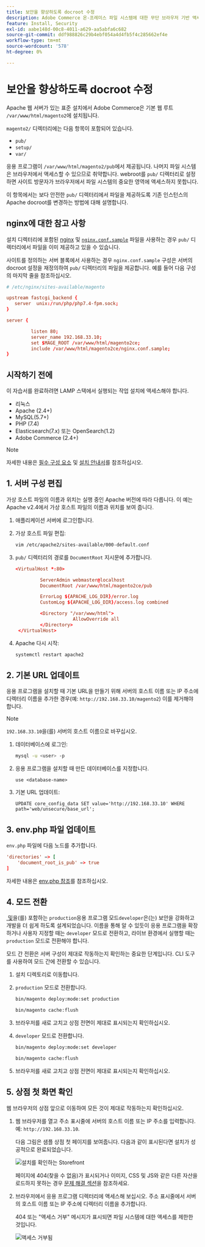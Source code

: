 ```yaml
---
title: 보안을 향상하도록 docroot 수정
description: Adobe Commerce 온-프레미스 파일 시스템에 대한 무단 브라우저 기반 액세스를 차단합니다.
feature: Install, Security
exl-id: aabe148d-00c8-4011-a629-aa5abfa6c682
source-git-commit: ddf988826c29b4ebf054a4d4fb5f4c285662ef4e
workflow-type: tm+mt
source-wordcount: '578'
ht-degree: 0%

---
```


# 보안을 향상하도록 docroot 수정

Apache 웹 서버가 있는 표준 설치에서 Adobe Commerce은 기본 웹 루트 `/var/www/html/magento2`에 설치됩니다.

`magento2/` 디렉터리에는 다음 항목이 포함되어 있습니다.

- `pub/`
- `setup/`
- `var/`

응용 프로그램이 `/var/www/html/magento2/pub`에서 제공됩니다. 나머지 파일 시스템은 브라우저에서 액세스할 수 있으므로 취약합니다.
webroot를 `pub/` 디렉터리로 설정하면 사이트 방문자가 브라우저에서 파일 시스템의 중요한 영역에 액세스하지 못합니다.

이 항목에서는 보다 안전한 `pub/` 디렉터리에서 파일을 제공하도록 기존 인스턴스의 Apache docroot를 변경하는 방법에 대해 설명합니다.

## nginx에 대한 참고 사항

설치 디렉터리에 포함된 [nginx](../prerequisites/web-server/nginx.md) 및 [`nginx.conf.sample`](https://github.com/magento/magento2/blob/2.4/nginx.conf.sample) 파일을 사용하는 경우 `pub/` 디렉터리에서 파일을 이미 제공하고 있을 수 있습니다.

사이트를 정의하는 서버 블록에서 사용하는 경우 `nginx.conf.sample` 구성은 서버의 docroot 설정을 재정의하여 `pub/` 디렉터리의 파일을 제공합니다. 예를 들어 다음 구성의 마지막 줄을 참조하십시오.

```conf
# /etc/nginx/sites-available/magento

upstream fastcgi_backend {
   server  unix:/run/php/php7.4-fpm.sock;
}

server {

         listen 80;
         server_name 192.168.33.10;
         set $MAGE_ROOT /var/www/html/magento2ce;
         include /var/www/html/magento2ce/nginx.conf.sample;
}
```

## 시작하기 전에

이 자습서를 완료하려면 LAMP 스택에서 실행되는 작업 설치에 액세스해야 합니다.

- 리눅스
- Apache (2.4+)
- MySQL(5.7+)
- PHP (7.4)
- Elasticsearch(7.x) 또는 OpenSearch(1.2)
- Adobe Commerce (2.4+)

>[!NOTE]
>
>자세한 내용은 [필수 구성 요소](../prerequisites/overview.md) 및 [설치 안내서](../overview.md)를 참조하십시오.

## &#x200B;1. 서버 구성 편집

가상 호스트 파일의 이름과 위치는 실행 중인 Apache 버전에 따라 다릅니다. 이 예는 Apache v2.4에서 가상 호스트 파일의 이름과 위치를 보여 줍니다.

1. 애플리케이션 서버에 로그인합니다.
1. 가상 호스트 파일 편집:

   ```bash
   vim /etc/apache2/sites-available/000-default.conf
   ```

1. `pub/` 디렉터리의 경로를 `DocumentRoot` 지시문에 추가합니다.

   ```conf
   <VirtualHost *:80>
   
            ServerAdmin webmaster@localhost
            DocumentRoot /var/www/html/magento2ce/pub
   
            ErrorLog ${APACHE_LOG_DIR}/error.log
            CustomLog ${APACHE_LOG_DIR}/access.log combined
   
            <Directory "/var/www/html">
                        AllowOverride all
            </Directory>
    </VirtualHost>
   ```

1. Apache 다시 시작:

   ```bash
   systemctl restart apache2
   ```

## &#x200B;2. 기본 URL 업데이트

응용 프로그램을 설치할 때 기본 URL을 만들기 위해 서버의 호스트 이름 또는 IP 주소에 디렉터리 이름을 추가한 경우(예: `http://192.168.33.10/magento2`) 이를 제거해야 합니다.

>[!NOTE]
>
>`192.168.33.10`을(를) 서버의 호스트 이름으로 바꾸십시오.

1. 데이터베이스에 로그인:

   ```bash
   mysql -u <user> -p
   ```

1. 응용 프로그램을 설치할 때 만든 데이터베이스를 지정합니다.

   ```shell
   use <database-name>
   ```

1. 기본 URL 업데이트:

   ```shell
   UPDATE core_config_data SET value='http://192.168.33.10' WHERE path='web/unsecure/base_url';
   ```

## &#x200B;3. env.php 파일 업데이트

`env.php` 파일에 다음 노드를 추가합니다.

```conf
'directories' => [
    'document_root_is_pub' => true
]
```

자세한 내용은 [env.php 참조](../../configuration/reference/config-reference-envphp.md)를 참조하십시오.

## &#x200B;4. 모드 전환

[&#x200B; 및 &#x200B;](../../configuration/bootstrap/application-modes.md)을(를) 포함하는 `production`응용 프로그램 모드`developer`은(는) 보안을 강화하고 개발을 더 쉽게 하도록 설계되었습니다. 이름을 통해 알 수 있듯이 응용 프로그램을 확장하거나 사용자 지정할 때는 `developer` 모드로 전환하고, 라이브 환경에서 실행할 때는 `production` 모드로 전환해야 합니다.

모드 간 전환은 서버 구성이 제대로 작동하는지 확인하는 중요한 단계입니다. CLI 도구를 사용하여 모드 간에 전환할 수 있습니다.

1. 설치 디렉토리로 이동합니다.
1. `production` 모드로 전환합니다.

   ```bash
   bin/magento deploy:mode:set production
   ```

   ```bash
   bin/magento cache:flush
   ```

1. 브라우저를 새로 고치고 상점 전면이 제대로 표시되는지 확인하십시오.
1. `developer` 모드로 전환합니다.

   ```bash
   bin/magento deploy:mode:set developer
   ```

   ```bash
   bin/magento cache:flush
   ```

1. 브라우저를 새로 고치고 상점 전면이 제대로 표시되는지 확인하십시오.

## &#x200B;5. 상점 첫 화면 확인

웹 브라우저의 상점 앞으로 이동하여 모든 것이 제대로 작동하는지 확인하십시오.

1. 웹 브라우저를 열고 주소 표시줄에 서버의 호스트 이름 또는 IP 주소를 입력합니다. 예: `http://192.168.33.10`.

   다음 그림은 샘플 상점 첫 페이지를 보여줍니다. 다음과 같이 표시된다면 설치가 성공적으로 완료되었습니다.

   ![설치를 확인하는 Storefront](../../assets/installation/install-success_store.png)

   페이지에 404(찾을 수 없음)가 표시되거나 이미지, CSS 및 JS와 같은 다른 자산을 로드하지 못하는 경우 [문제 해결 섹션](https://support.magento.com/hc/en-us/articles/360032994352)을 참조하세요.

1. 브라우저에서 응용 프로그램 디렉터리에 액세스해 보십시오. 주소 표시줄에서 서버의 호스트 이름 또는 IP 주소에 디렉터리 이름을 추가합니다.

   404 또는 &quot;액세스 거부&quot; 메시지가 표시되면 파일 시스템에 대한 액세스를 제한한 것입니다.

   ![액세스 거부됨](../../assets/installation/access-denied.png)
